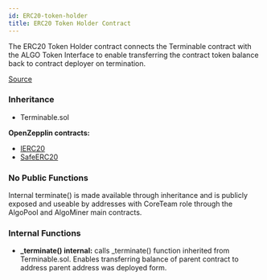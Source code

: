 ```yaml
---
id: ERC20-token-holder
title: ERC20 Token Holder Contract
---
```


The ERC20 Token Holder contract connects the Terminable contract with the ALGO Token Interface to enable transferring the contract token balance back to contract deployer on termination. 

[Source](https://github.com/Superalgos/ALGOToken/blob/master/labs/algo-token-distribution/src/AdvancedAlgos.AlgoToken.AlgoTokenDistribution/SmartContracts/src/ERC20TokenHolder.sol)

### Inheritance

- Terminable.sol

**OpenZepplin contracts:**

- [IERC20](https://openzeppelin.org/api/docs/token_ERC20_IERC20.html)
- [SafeERC20](https://openzeppelin.org/api/docs/token_ERC20_SafeERC20.html)

### No Public Functions
Internal terminate() is made available through inheritance and is publicly exposed and useable by addresses with CoreTeam role through the AlgoPool and AlgoMiner main contracts.

### Internal Functions

- **_terminate() internal:** calls _terminate() function inherited from Terminable.sol. Enables transferring balance of parent contract to address parent address was deployed form. 